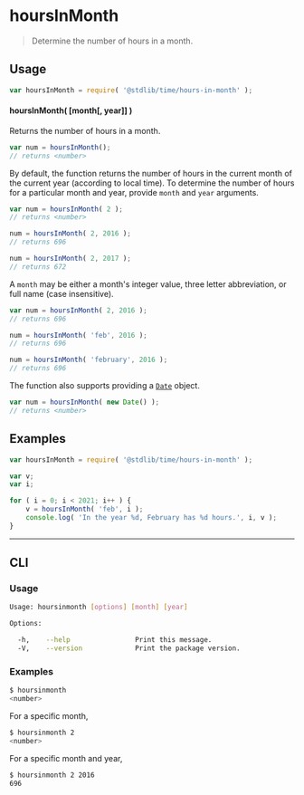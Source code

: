 # hoursInMonth

> Determine the number of hours in a month.

<section class="usage">

## Usage

``` javascript
var hoursInMonth = require( '@stdlib/time/hours-in-month' );
```


#### hoursInMonth( \[month\[, year\]\] )

Returns the number of hours in a month.

``` javascript
var num = hoursInMonth();
// returns <number>
```

By default, the function returns the number of hours in the current month of the current year (according to local time). To determine the number of hours for a particular month and year, provide `month` and `year` arguments.

``` javascript
var num = hoursInMonth( 2 );
// returns <number>

num = hoursInMonth( 2, 2016 );
// returns 696

num = hoursInMonth( 2, 2017 );
// returns 672
```

A `month` may be either a month's integer value, three letter abbreviation, or full name (case insensitive).

``` javascript
var num = hoursInMonth( 2, 2016 );
// returns 696

num = hoursInMonth( 'feb', 2016 );
// returns 696

num = hoursInMonth( 'february', 2016 );
// returns 696
```

The function also supports providing a [`Date`][date-object] object.

``` javascript
var num = hoursInMonth( new Date() );
// returns <number>
```

</section>

<!-- /.usage -->


<section class="examples">

## Examples

``` javascript
var hoursInMonth = require( '@stdlib/time/hours-in-month' );

var v;
var i;

for ( i = 0; i < 2021; i++ ) {
    v = hoursInMonth( 'feb', i );
    console.log( 'In the year %d, February has %d hours.', i, v );
}
```

</section>

<!-- /.examples -->


---

<section class="cli">

## CLI

<section class="usage">

### Usage

``` bash
Usage: hoursinmonth [options] [month] [year]

Options:

  -h,    --help                Print this message.
  -V,    --version             Print the package version.
```

</section>

<!-- /.usage -->

<section class="examples">

### Examples

``` bash
$ hoursinmonth
<number>
```

For a specific month,

``` bash
$ hoursinmonth 2
<number>
```

For a specific month and year,

``` bash
$ hoursinmonth 2 2016
696
```

</section>

<!-- /.examples -->

</section>

<!-- /.cli -->


<section class="links">

[date-object]: https://developer.mozilla.org/en-US/docs/Web/JavaScript/Reference/Global_Objects/Date

</section>

<!-- /.links -->
